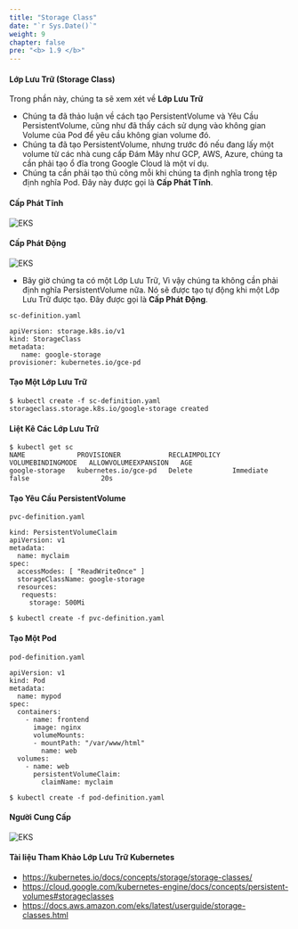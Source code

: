 ```yaml
---
title: "Storage Class"
date: "`r Sys.Date()`"
weight: 9
chapter: false
pre: "<b> 1.9 </b>"
---
```


#### Lớp Lưu Trữ (Storage Class)

Trong phần này, chúng ta sẽ xem xét về **Lớp Lưu Trữ**

- Chúng ta đã thảo luận về cách tạo PersistentVolume và Yêu Cầu PersistentVolume, cũng như đã thấy cách sử dụng vào không gian Volume của Pod để yêu cầu không gian volume đó.
- Chúng ta đã tạo PersistentVolume, nhưng trước đó nếu đang lấy một volume từ các nhà cung cấp Đám Mây như GCP, AWS, Azure, chúng ta cần phải tạo ổ đĩa trong Google Cloud là một ví dụ.
- Chúng ta cần phải tạo thủ công mỗi khi chúng ta định nghĩa trong tệp định nghĩa Pod. Đây này được gọi là **Cấp Phát Tĩnh**.

#### Cấp Phát Tĩnh

![EKS](/images/0005/00018.png?featherlight=false&width=90pc)

#### Cấp Phát Động

![EKS](/images/0005/00019.png?featherlight=false&width=90pc)

- Bây giờ chúng ta có một Lớp Lưu Trữ, Vì vậy chúng ta không cần phải định nghĩa PersistentVolume nữa. Nó sẽ được tạo tự động khi một Lớp Lưu Trữ được tạo. Đây được gọi là **Cấp Phát Động**.

```
sc-definition.yaml

apiVersion: storage.k8s.io/v1
kind: StorageClass
metadata:
   name: google-storage
provisioner: kubernetes.io/gce-pd
```

#### Tạo Một Lớp Lưu Trữ

```
$ kubectl create -f sc-definition.yaml
storageclass.storage.k8s.io/google-storage created
```

#### Liệt Kê Các Lớp Lưu Trữ

```
$ kubectl get sc
NAME             PROVISIONER            RECLAIMPOLICY   VOLUMEBINDINGMODE   ALLOWVOLUMEEXPANSION   AGE
google-storage   kubernetes.io/gce-pd   Delete          Immediate           false                  20s
```

#### Tạo Yêu Cầu PersistentVolume

```
pvc-definition.yaml

kind: PersistentVolumeClaim
apiVersion: v1
metadata:
  name: myclaim
spec:
  accessModes: [ "ReadWriteOnce" ]
  storageClassName: google-storage       
  resources:
   requests:
     storage: 500Mi
```
```
$ kubectl create -f pvc-definition.yaml

```
#### Tạo Một Pod

```
pod-definition.yaml

apiVersion: v1
kind: Pod
metadata:
  name: mypod
spec:
  containers:
    - name: frontend
      image: nginx
      volumeMounts:
      - mountPath: "/var/www/html"
        name: web
  volumes:
    - name: web
      persistentVolumeClaim:
        claimName: myclaim
```
```
$ kubectl create -f pod-definition.yaml
```
#### Người Cung Cấp

![EKS](/images/0005/00020.png?featherlight=false&width=90pc)

#### Tài liệu Tham Khảo Lớp Lưu Trữ Kubernetes

- https://kubernetes.io/docs/concepts/storage/storage-classes/
- https://cloud.google.com/kubernetes-engine/docs/concepts/persistent-volumes#storageclasses
- https://docs.aws.amazon.com/eks/latest/userguide/storage-classes.html